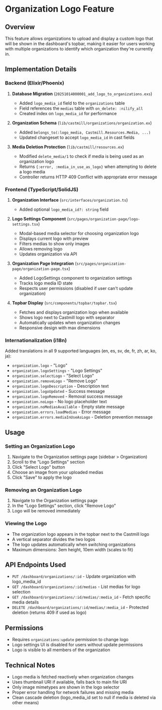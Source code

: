 # Organization Logo Feature

## Overview
This feature allows organizations to upload and display a custom logo that will be shown in the dashboard's topbar, making it easier for users working with multiple organizations to identify which organization they're currently in.

## Implementation Details

### Backend (Elixir/Phoenix)

1. **Database Migration** (`20251014000001_add_logo_to_organizations.exs`)
   - Added `logo_media_id` field to the `organizations` table
   - Field references the `medias` table with `on_delete: :nilify_all` 
   - Created index on `logo_media_id` for performance

2. **Organization Schema** (`lib/castmill/organizations/organization.ex`)
   - Added `belongs_to(:logo_media, Castmill.Resources.Media, ...)`
   - Updated changeset to accept `logo_media_id` in cast fields

3. **Media Deletion Protection** (`lib/castmill/resources.ex`)
   - Modified `delete_media/1` to check if media is being used as an organization logo
   - Returns `{:error, :media_in_use_as_logo}` when attempting to delete a logo media
   - Controller returns HTTP 409 Conflict with appropriate error message

### Frontend (TypeScript/SolidJS)

1. **Organization Interface** (`src/interfaces/organization.ts`)
   - Added optional `logo_media_id?: string` field

2. **Logo Settings Component** (`src/pages/organization-page/logo-settings.tsx`)
   - Modal-based media selector for choosing organization logo
   - Displays current logo with preview
   - Filters medias to show only images
   - Allows removing logo
   - Updates organization via API

3. **Organization Page Integration** (`src/pages/organization-page/organization-page.tsx`)
   - Added LogoSettings component to organization settings
   - Tracks logo media ID state
   - Respects user permissions (disabled if user can't update organization)

4. **Topbar Display** (`src/components/topbar/topbar.tsx`)
   - Fetches and displays organization logo when available
   - Shows logo next to Castmill logo with separator
   - Automatically updates when organization changes
   - Responsive design with max dimensions

### Internationalization (i18n)

Added translations in all 9 supported languages (en, es, sv, de, fr, zh, ar, ko, ja):
- `organization.logo` - "Logo"
- `organization.logoSettings` - "Logo Settings"
- `organization.selectLogo` - "Select Logo"
- `organization.removeLogo` - "Remove Logo"
- `organization.logoDescription` - Description text
- `organization.logoUpdated` - Success message
- `organization.logoRemoved` - Removal success message
- `organization.noLogo` - No logo placeholder text
- `organization.noMediasAvailable` - Empty state message
- `organization.errors.loadMedias` - Error message
- `organization.errors.mediaInUseAsLogo` - Deletion prevention message

## Usage

### Setting an Organization Logo

1. Navigate to the Organization settings page (sidebar > Organization)
2. Scroll to the "Logo Settings" section
3. Click "Select Logo" button
4. Choose an image from your uploaded medias
5. Click "Save" to apply the logo

### Removing an Organization Logo

1. Navigate to the Organization settings page
2. In the "Logo Settings" section, click "Remove Logo"
3. Logo will be removed immediately

### Viewing the Logo

- The organization logo appears in the topbar next to the Castmill logo
- A vertical separator divides the two logos
- The logo updates automatically when switching organizations
- Maximum dimensions: 3em height, 10em width (scales to fit)

## API Endpoints Used

- `PUT /dashboard/organizations/:id` - Update organization with logo_media_id
- `GET /dashboard/organizations/:id/medias` - List medias for logo selection
- `GET /dashboard/organizations/:id/medias/:media_id` - Fetch specific media details
- `DELETE /dashboard/organizations/:id/medias/:media_id` - Protected deletion (returns 409 if used as logo)

## Permissions

- Requires `organizations:update` permission to change logo
- Logo settings UI is disabled for users without update permissions
- Logo is visible to all members of the organization

## Technical Notes

- Logo media is fetched reactively when organization changes
- Uses thumbnail URI if available, falls back to main file URI
- Only image mimetypes are shown in the logo selector
- Proper error handling for network failures and missing media
- Clean cascade deletion (logo_media_id set to null if media is deleted via other means)
